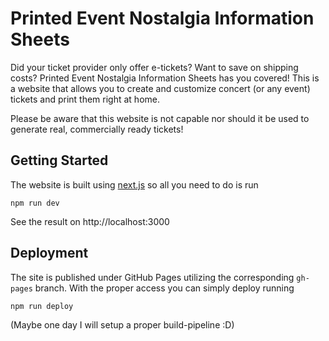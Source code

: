 # Printed Event Nostalgia Information Sheets

Did your ticket provider only offer e-tickets? Want to save on shipping costs? Printed Event Nostalgia Information Sheets has you covered!
This is a website that allows you to create and customize concert (or any event) tickets and print them right at home.

Please be aware that this website is not capable nor should it be used to generate real, commercially ready tickets!

## Getting Started

The website is built using [next.js](https://nextjs.org/) so all you need to do is run

```
npm run dev
```

See the result on http://localhost:3000

## Deployment

The site is published under GitHub Pages utilizing the corresponding `gh-pages` branch.
With the proper access you can simply deploy running

```
npm run deploy
```

(Maybe one day I will setup a proper build-pipeline :D)
